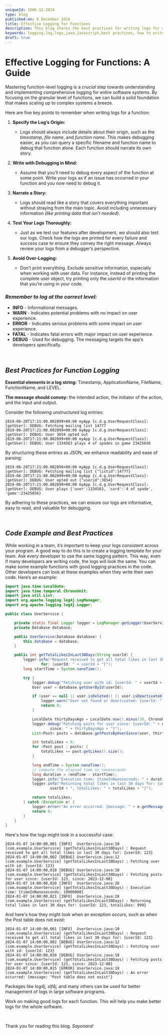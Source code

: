 ```yaml
---
uniqueId: ID06-12-2024
type: blog
published-on: 6 December 2024
title: Effective Logging for Functions
description: This blog shares the best practices for writing logs for a functions.
keywords: logging,log,logs,java,javascript,best practices, how to write logs
draft: true
---
```



# Effective Logging for Functions: A Guide

Mastering function-level logging is a _crucial_ step towards understanding and implementing comprehensive logging for entire software systems. By focusing on the granular level of functions, we can build a solid foundation that makes scaling up to complex systems a breeze.

Here are five key points to remember when writing logs for a function:

1. **Specify the Log’s Origin:**
   - Logs should always include details about their origin, such as the *timestamp*, *file name*, and *function name*. This makes debugging easier, as you can query a specific filename and function name to debug that function alone. Each function should narrate its own story.

2. **Write with Debugging in Mind:**
   - Assume that you’ll need to debug every aspect of the function at some point. Write your logs as if an issue has occurred in your function and you now need to debug it.

3. **Narrate a Story:**
   - Logs should read like a story that covers everything important without straying from the main topic. Avoid including unnecessary information _(like printing data that isn’t needed)_.

4. **Test Your Logs Thoroughly:**
   - Just as we test our features after development, we should also test our logs. Check how the logs are printed for every failure and success case to ensure they convey the right message. Always review your logs from a debugger’s perspective.

5. **Avoid Over-Logging:**
   - Don’t print everything. Exclude sensitive information, especially when working with user data. For instance, instead of printing the complete user object, try printing only the *userId* or the information that you’re using in your code.


### *Remember to log at the correct level:*

- **INFO** - Informational messages.
- **WARN** - Indicates potential problems with no impact on user experience.
- **ERROR** - Indicates serious problems with some impact on user experience.
- **FATAL** - Indicates fatal errors with major impact on user experience.
- **DEBUG** - Used for debugging. The messaging targets the app’s developers specifically.

<br/>

## *Best Practices for Function Logging*

**Essential elements in a log string:** Timestamp, ApplicationName, FileName, FunctionName, and LEVEL. 

**The message should convey:** the intended action, the initiator of the action, and the input and output.

Consider the following unstructured log entries:

```plaintext
2019-06-20T17:21:00.002899+00:00 myApp [c.d.g.UserRequestClass]: [getUser]: DEBUG: Fetching mailing list 14777
2019-06-20T17:21:00.002899+00:00 myApp [c.d.g.UserRequestClass]: [getUser]: DEBUG: User 3654 opted out
2019-06-20T17:21:00.002899+00:00 myApp [c.d.g.UserRequestClass]: [getUser]: DEBUG: User 1334563 plays 4 of spades in game 23425656
```

By structuring these entries as JSON, we enhance readability and ease of parsing:

```plaintext
2019-06-20T17:21:00.002899+00:00 myApp [c.d.g.UserRequestClass]: [getUser]: DEBUG: Fetching mailing list {"listid":14777}
2019-06-20T17:21:00.002899+00:00 myApp [c.d.g.UserRequestClass]: [getUser]: DEBUG: User opted out {"userid":3654}
2019-06-20T17:21:00.002899+00:00 myApp [c.d.g.UserRequestClass]: [getUser]: DEBUG: User plays {'user':1334563, 'card':'4 of spade', 'game':23425656}
```

By adhering to these practices, we can ensure our logs are informative, easy to read, and valuable for debugging.

<br/>

## *Code Example and Best Practices*

While working in a team, it’s important to keep your logs consistent across your program. A good way to do this is to create a logging template for your team. Ask every developer to use the same logging pattern. This way, even if many developers are writing code, the logs will look the same. You can make some example functions with good logging practices in the code. Other developers can look at these examples when they write their own code. Here’s an example:

```java
import java.time.LocalDate;
import java.time.temporal.ChronoUnit;
import java.util.List;
import org.apache.logging.log4j.LogManager;
import org.apache.logging.log4j.Logger;

public class UserService {

    private static final Logger logger = LogManager.getLogger(UserService.class);
    private Database database;

    public UserService(Database database) {
        this.database = database;
    }

    public int getTotalLikesInLast30Days(String userId) {
        logger.info("Request received to get all total likes in last 30 days 
                for: {userId: " + userId + "}");
        long startTime = System.nanoTime();

        try {
            logger.debug("Fetching user with id: {userId: " + userId + "}");
            User user = database.getUserById(userId);

            if (user == null || user.isDeleted() || user.isDeactivated()) {
                logger.warn("User not found or deactivated: {userId: " + userId + "}");
                return 0;
            }

            LocalDate thirtyDaysAgo = LocalDate.now().minus(30, ChronoUnit.DAYS);
            logger.debug("Fetching posts for user since: {userId: " + userId + ", 
                    since: " + thirtyDaysAgo + "}");
            List<Post> posts = database.getPostsByUserSince(user, thirtyDaysAgo);

            int totalLikes = 0;
            for (Post post : posts) {
                totalLikes += post.getLikes().size();
            }

            long endTime = System.nanoTime();
            // compute the elapsed time in nanoseconds
            long duration = (endTime - startTime);  
            logger.info("Execution time: {timeInNanoseconds: " + duration + "}");
            logger.info("Returning total likes in last 30 days for: {userId: " + 
                    userId + ", totalLikes: " + totalLikes + "}");

            return totalLikes;
        } catch (Exception e) {
            logger.error("An error occurred: {message: " + e.getMessage() + "}", e);
            return 0;
        }
    }
}

```

Here's how the logs might look in a successful case:

```plaintext
2024-01-07 14:00:00,001 [INFO]  UserService.java:10 [com.example.UserService] (getTotalLikesInLast30Days) : Request received to get all total likes in last 30 days for: {userId: 123}
2024-01-07 14:00:00,002 [DEBUG] UserService.java:12 [com.example.UserService] (getTotalLikesInLast30Days) : Fetching user with id: {userId: 123}
2024-01-07 14:00:00,010 [DEBUG] UserService.java:18 [com.example.UserService] (getTotalLikesInLast30Days) : Fetching posts for user since: {userId: 123, since: 2023-12-08}
2024-01-07 14:00:00,020 [INFO]  UserService.java:26 [com.example.UserService] (getTotalLikesInLast30Days) : Execution time: {timeInNanoseconds: 19000000}
2024-01-07 14:00:00,021 [INFO]  UserService.java:28 [com.example.UserService] (getTotalLikesInLast30Days) : Returning total likes in last 30 days for: {userId: 123, totalLikes: 999}
```

And here's how they might look when an exception occurs, such as when the Post table does not exist:

```plaintext
2024-01-07 14:00:00,001 [INFO]  UserService.java:10 [com.example.UserService] (getTotalLikesInLast30Days) : Request received to get all total likes in last 30 days for: {userId: 123}
2024-01-07 14:00:00,002 [DEBUG] UserService.java:12 [com.example.UserService] (getTotalLikesInLast30Days) : Fetching user with id: {userId: 123}
2024-01-07 14:00:00,010 [DEBUG] UserService.java:18 [com.example.UserService] (getTotalLikesInLast30Days) : Fetching posts for user since: {userId: 123, since: 2023-12-08}
2024-01-07 14:00:00,015 [ERROR] UserService.java:18 [com.example.UserService] (getTotalLikesInLast30Days) : An error occurred: {message: "Post table does not exist"}
```

Packages like *log4j*, *slf4j*, and many others can be used for better management of logs in large software programs. 

Work on making good logs for each function. This will help you make better logs for the whole software.

<br/>

Thank you for reading this blog. _Sayonara!_